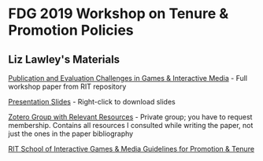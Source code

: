 # FDG 2019 Workshop on Tenure & Promotion Policies

## Liz Lawley's Materials

[Publication and Evaluation Challenges in Games & Interactive Media](https://scholarworks.rit.edu/other/919/) - Full workshop paper from RIT repository

[Presentation Slides](FDG%202019%20Slides.pptx) - Right-click to download slides

[Zotero Group with Relevant Resources](https://www.zotero.org/groups/2362963/fdg_tpp_workshop/) - Private group; you have to request membership. Contains all resources I consulted while writing the paper, not just the ones in the paper bibliography

[RIT School of Interactive Games & Media Guidelines for Promotion & Tenure](IGM_school_promotion_and_tenure_guidelines.pdf)


